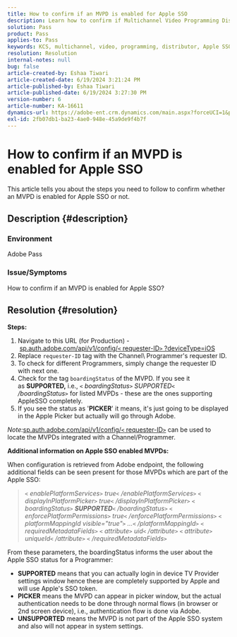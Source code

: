 ```yaml
---
title: How to confirm if an MVPD is enabled for Apple SSO
description: Learn how to confirm if Multichannel Video Programming Distributor is enabled for Apple SSO.
solution: Pass
product: Pass
applies-to: Pass
keywords: KCS, multichannel, video, programming, distributor, Apple SSO, MVPD, supporter, picker
resolution: Resolution
internal-notes: null
bug: false
article-created-by: Eshaa Tiwari
article-created-date: 6/19/2024 3:21:24 PM
article-published-by: Eshaa Tiwari
article-published-date: 6/19/2024 3:27:30 PM
version-number: 6
article-number: KA-16611
dynamics-url: https://adobe-ent.crm.dynamics.com/main.aspx?forceUCI=1&pagetype=entityrecord&etn=knowledgearticle&id=f733c591-4f2e-ef11-840a-6045bd029b18
exl-id: 2fb07db1-ba23-4ae0-948e-45a9de9f4b7f
---
```

# How to confirm if an MVPD is enabled for Apple SSO


This article tells you about the steps you need to follow to confirm whether an MVPD is enabled for Apple SSO or not.

## Description {#description}


### <b>Environment</b>

Adobe Pass

### <b>Issue/Symptoms</b>

How to confirm if an MVPD is enabled for Apple SSO?


## Resolution {#resolution}

<b>Steps:</b>
1. Navigate to this URL (for Production) - [sp.auth.adobe.com/api/v1/config/`<` requester-ID`>` ?deviceType=iOS](http://sp.auth.adobe.com/api/v1/config/ABC?deviceType=iOS)
2. Replace `requester-ID` tag with the Channel\ Programmer's requester ID.
3. To check for different Programmers, simply change the requester ID with next one.
4. Check for the tag `boardingStatus` of<b> </b>the MVPD. If you see it as <b>SUPPORTED,</b> i.e., *`<` boardingStatus`>` SUPPORTED`<` /boardingStatus`>`* for listed MVPDs - these are the ones supporting AppleSSO completely.
5. If you see the status as '<b>PICKER</b>' it means, it's just going to be displayed in the Apple Picker but actually will go through Adobe.


*Note:*[sp.auth.adobe.com/api/v1/config/`<` requester-ID`>`](http://sp.auth.adobe.com/api/v1/config/ABC?deviceType=iOS) can be used to locate the MVPDs integrated with a Channel/Programmer.

<b>Additional information on Apple SSO enabled MVPDs:</b>

When configuration is retrieved from Adobe endpoint, the following additional fields can be seen present for those MVPDs which are part of the Apple SSO:


> *`<` enablePlatformServices`>` true`<` /enablePlatformServices`>` 
> `<` displayInPlatformPicker`>` true`<` /displayInPlatformPicker`>` 
> `<` boardingStatus`>` <b>SUPPORTED</b>`<` /boardingStatus`>` 
> `<` enforcePlatformPermissions`>` true`<` /enforcePlatformPermissions`>` 
> `<` platformMappingId visible="true"`>` ...`<` /platformMappingId`>` 
> `<` requiredMetadataFields`>` 
> `<` attribute`>` uid`<` /attribute`>` 
> `<` attribute`>` uniqueId`<` /attribute`>` 
> `<` /requiredMetadataFields`>`*


​From these parameters, the boardingStatus​ informs the user about the Apple SSO status for a Programmer:

- <b>SUPPORTED</b>​ means that you can actually login in device TV Provider settings window hence these are completely supported by Apple and will use Apple's SSO token.
- <b>PICKER</b>​ means the MVPD can appear in picker window, but the actual authentication needs to be done through normal flows (in browser or 2nd screen device), i.e., authentication flow is done via Adobe.
- <b>UNSUPPORTED</b>​ means the MVPD is not part of the Apple SSO system and also will not appear in system settings.
